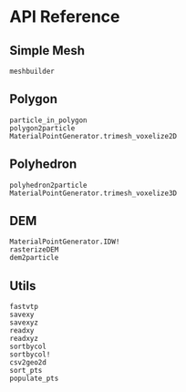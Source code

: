 # API Reference

## Simple Mesh
```@docs
meshbuilder
```

## Polygon
```@docs
particle_in_polygon
polygon2particle
MaterialPointGenerator.trimesh_voxelize2D
```

## Polyhedron
```@docs
polyhedron2particle
MaterialPointGenerator.trimesh_voxelize3D
```

## DEM
```@docs
MaterialPointGenerator.IDW!
rasterizeDEM
dem2particle
```

## Utils
```@docs
fastvtp
savexy
savexyz
readxy
readxyz
sortbycol
sortbycol!
csv2geo2d
sort_pts
populate_pts
```